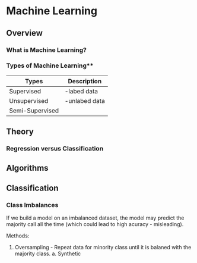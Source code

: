 
# Machine Learning

## Overview

### What is Machine Learning?


### Types of Machine Learning**
|  Types         |  Description      |
|----------------|------------------|
|Supervised      |-labed data      |
|Unsupervised    | -unlabed data   |
|Semi-Supervised |                 |
  
## Theory

### Regression versus Classification


## Algorithms


## Classification

### Class Imbalances

If we build a model on an imbalanced dataset, the model may predict the majority call all the time (which could lead to high acuracy - misleading). 

Methods:
1. Oversampling - Repeat data for minority class until it is balaned with the majority class. 
	a. Synthetic 
<!--stackedit_data:
eyJoaXN0b3J5IjpbLTgzODU0MDQ3Nyw3MjQ2NjczNzMsMTE1OT
QzMzIxOSw2Mzk3Njk3NjcsMzMxNTU4Njk2XX0=
-->